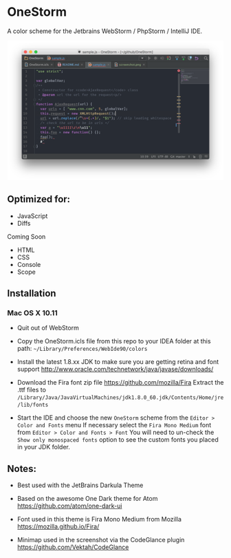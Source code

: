 # OneStorm
A color scheme for the Jetbrains WebStorm / PhpStorm / IntelliJ IDE.

![OneStorm theme](https://raw.githubusercontent.com/joeshub/OneStorm/master/screenshot.png "OneStorm color theme for WebStorm")

## Optimized for:
* JavaScript
* Diffs

Coming Soon
* HTML
* CSS
* Console
* Scope

## Installation

### Mac OS X 10.11

* Quit out of WebStorm

* Copy the OneStorm.icls file from this repo to your IDEA folder at this path:
`~/Library/Preferences/WebIde90/colors`

* Install the latest 1.8.xx JDK to make sure you are getting retina and font support
http://www.oracle.com/technetwork/java/javase/downloads/

* Download the Fira font zip file https://github.com/mozilla/Fira
Extract the .ttf files to `/Library/Java/JavaVirtualMachines/jdk1.8.0_60.jdk/Contents/Home/jre/lib/fonts`

* Start the IDE and choose the new `OneStorm` scheme from the `Editor > Color and Fonts` menu
If necessary select the `Fira Mono Medium` font from `Editor > Color and Fonts > Font`
You will need to un-check the `Show only monospaced fonts` option to see the custom fonts you placed in your JDK folder.

## Notes:
* Best used with the JetBrains Darkula Theme

* Based on the awesome One Dark theme for Atom
https://github.com/atom/one-dark-ui

* Font used in this theme is Fira Mono Medium from Mozilla
https://mozilla.github.io/Fira/

* Minimap used in the screenshot via the CodeGlance plugin
https://github.com/Vektah/CodeGlance
